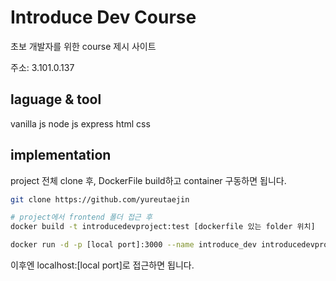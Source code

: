 # Introduce Dev Course
초보 개발자를 위한 course 제시 사이트

주소: 3.101.0.137

## laguage & tool
vanilla js
node js express
html
css

## implementation
project 전체 clone 후, DockerFile build하고 container 구동하면 됩니다.

```sh
git clone https://github.com/yureutaejin

# project에서 frontend 폴더 접근 후
docker build -t introducedevproject:test [dockerfile 있는 folder 위치]

docker run -d -p [local port]:3000 --name introduce_dev introducedevproject:test
```
이후엔 localhost:[local port]로 접근하면 됩니다.